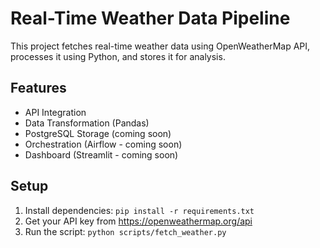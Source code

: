 # Real-Time Weather Data Pipeline

This project fetches real-time weather data using OpenWeatherMap API, processes it using Python, and stores it for analysis.

## Features
- API Integration
- Data Transformation (Pandas)
- PostgreSQL Storage (coming soon)
- Orchestration (Airflow - coming soon)
- Dashboard (Streamlit - coming soon)

## Setup
1. Install dependencies: `pip install -r requirements.txt`
2. Get your API key from https://openweathermap.org/api
3. Run the script: `python scripts/fetch_weather.py`